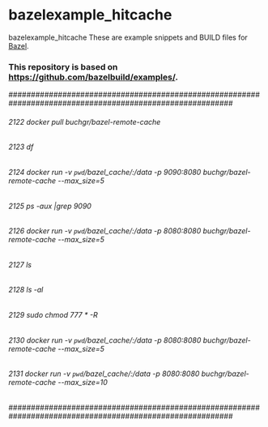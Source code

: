 # bazelexample_hitcache

bazelexample_hitcache
These are example snippets and BUILD files for [Bazel](https://github.com/bazelbuild/bazel).
### This repository is based on https://github.com/bazelbuild/examples/.

##########################################################################################################
###### 2122  docker pull buchgr/bazel-remote-cache                                                       #
###### 2123  df                                                                                          #
###### 2124  docker run -v `pwd`/bazel_cache/:/data -p 9090:8080 buchgr/bazel-remote-cache --max_size=5  #
###### 2125  ps -aux |grep 9090                                                                          #
###### 2126  docker run -v `pwd`/bazel_cache/:/data -p 8080:8080 buchgr/bazel-remote-cache --max_size=5  #
###### 2127  ls                                                                                          #
###### 2128  ls -al                                                                                      #
###### 2129  sudo chmod 777 * -R                                                                         #
###### 2130  docker run -v `pwd`/bazel_cache/:/data -p 8080:8080 buchgr/bazel-remote-cache --max_size=5  #
###### 2131  docker run -v `pwd`/bazel_cache/:/data -p 8080:8080 buchgr/bazel-remote-cache --max_size=10 #
##########################################################################################################
